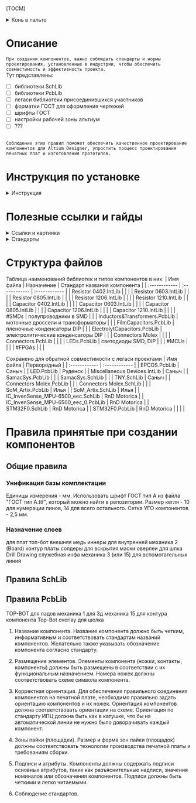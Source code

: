 [TOCM]
<details>
<summary>Конь в пальто</summary>


![Конь](https://github.com/KanstantsinYankun/AltiumHorseLibrary/assets/92923749/7db3f4b7-61cd-48c1-9d28-b666c0c99069) 

</details>



# Описание

 `При создании компонентов, важно соблюдать стандарты и нормы проектирования, установленные в индустрии, чтобы обеспечить совместимость и эффективность проекта. `
<br> Тут представлены:
- [ ] библиотеки SchLib
- [ ] библиотеки PcbLib
- [ ] легаси библиотеки присоединившихся участников
- [ ] форматки ГОСТ для оформления чертежей
- [ ] шрифты ГОСТ
- [ ] настройки рабочей зоны альтиум
- [ ] ???

<br> `Соблюдение этих правил поможет обеспечить качественное проектирование компонентов для Altium Designer, упростить процесс проектирования печатных плат и изготовления прототипов.`

# Инструкция по установке
<details>
<summary>Инструкция</summary>
.TTF files - Russian GOST fonts, copy to "C:\Windows\Fonts" directory

## Как пользоваться библиотекой
### В случае, если у вас нет гит-клиента:
* Скачать архив с файлами библиотеки, нажав кнопку "Clone or download", расположенную справа над списком файлов репозитория, и выбрав пункт "Download ZIP".
* Разархивировать скачанные файлы в папку, путь к которой не содержит национальных символов и пробелов.
* Запустить Altium Designer.
* Открыть панель Libraries, нажать кнопку "Libraries...", выбрать вкладку "Installed".
* Нажать на кнопку "Install...", из выпадающего списка выбрать "Install from file...".
* В окне поиска из выпадающего списка выбрать расширение файла "*.DBLIB".
* В корневой папке библиотеки найти и выбрать файл "GOST.DbLib".
* Нажать "Открыть" или "Open".
* Нажать "Close".
* Пользоваться : )
  
### В случае, если у вас есть гит-клиент:
* Нажать кнопку "Clone or download", скопировать появившуюся ссылку на репозиторий для гит-клиента.
* Клонировать репозиторий через гит-клиент на локальную машину.
* Установить библиотеку, повторив пункты 3 -- 10 из предыдущего списка.

</details>

# Полезные ссылки и гайды
<details>
<summary>Ссылки и картинки</summary>

Альтиумовский обзор создания библиотечных компонентов
https://www.altium.com/ru/documentation/altium-designer/creating-file-based-library-components?version=18.1

Альтиумовский гайд куда тыкать что бы создать посадочную площадку компонента
https://www.altium.com/ru/documentation/altium-designer/creating-pcb-footprint?version=19.1

Полезный FAQ iXBT
https://forum.ixbt.com/topic.cgi?id=48:5410

</details>

<details>
<summary>Стандарты</summary>

![image](https://github.com/KanstantsinYankun/AltiumHorseLibrary/assets/92923749/4f0f0d9e-3849-4107-a094-e1735057dc20)

![image](https://github.com/KanstantsinYankun/AltiumHorseLibrary/assets/92923749/8e7aa3c9-5904-414e-b00f-a9d692dc94f5)



</details>

# Структура файлов

Таблица наименований библиотек и типов компонентов в них.
| Имя файла  | Назначение  | Стандарт названия компонента | 
| :------------ | :------------ | :------------ |
| Resistor 0402.IntLib |  |  |
| Resistor 0603.IntLib |  |  |
| Resistor 0805.IntLib |  |  |
| Resistor 1206.IntLib |  |  |
| Resistor 1210.IntLib |  |  |
| Capacitor 0402.IntLib |  |  |
| Capacitor 0603.IntLib |  |  |
| Capacitor 0805.IntLib |  |  |
| Capacitor 1206.IntLib |  |  |
| Capacitor 1210.IntLib |  |  |
| #SMDs                              | полупроводники в SMD |  |
| Inductors&Transformers.PcbLib      | моточные дроссели и трансформаторы |  |
| FilmCapacitors.PcbLib              | пленочные конденсаторы DIP |  |
| ElectrolytCapacitors.PcbLib        | электролитические конденсаторы DIP |  |
| Connectors Molex                   |  |  |
| Connectors.PcbLib                  |  |  |
| LEDs.PcbLib                        | светодиоды SMD, DIP |  |
| #MCUs                              |  |  |
| #FPGAs                             |  |  |


Сохранено для обратной совместимости с легаси проектами
| Имя файла  | Первородный  |
| :------------ | :------------ |
| EPCOS.PcbLib                       | Саныч |
| LED.PcbLib                         | Руденск |
| Miscellaneous Devices.IntLib       | Саныч |
| SamacSys.PcbLib                    |  |
| SamacSys.SchLib                    |  |
| TNY.SchLib                         | Саныч |
| Connectors Molex.PcbLib            |  |
| Connectors Molex.SchLib            |  |
| SoM_Artix.PcbLib                   | Илья |
| SoM_Artix.SchLib                   | Илья |
| IC_InvenSense_MPU-6500_eec.SchLib | RnD Motorica |
| IC_InvenSense_MPU-6500_eec_0.PcbLib | RnD Motorica |
| STM32F0.SchLib | RnD Motorica |
| STM32F0.PcbLib | RnD Motorica |
|  |  |


# Правила принятые при создании компонентов
## Общие правила 
### Унификация базы комплектации
Единицы измерения - мм.
Использовать шрифт ГОСТ тип А из файла "ГОСТ тип А.ttf", который можно найти в репозитории.
Размер кегля - 10 для нумерации пинов, 14 для всего остального.
Сетка УГО компонентов - 2,5 мм.


### Назначение слоев
для плат 
топ-бот внешняя медь
иннеры для внутренней
механика 2 (Board) контур платы
солдеры для вскрытия маски
оверлеи для шлка
Drill Drawing служебная инфа
механика 3 (или 15) для вспомогательных линий

## Правила SchLib


## Правила PcbLib
TOP-BOT для падов
механика 1 для 3д
механика 15 для контура компонента
Top-Bot overlay для шелка

1. Название компонента. Название компонента должно быть четким, информативным и соответствовать стандартам названий компонентов. Желательно также указывать обозначение компонента согласно стандарту.

2. Размещение элементов. Элементы компонента (ножки, контакты, компоненты) должны быть размещены в соответствии с их функциональным назначением. Номера ножек должны соответствовать схеме символа компонента.

3. Корректная ориентация. Для обеспечения правильного соединения компонентов на печатной плате, необходимо правильно задать ориентацию компонентов и их ножек. Ориентация компонентов должна соответствовать ориентации на схеме.
Ориентация по стандарту ИПЦ должна быть как в катушке, что бы на автоматической линии не нужно было доворачивать каждый компонент.

5. Зоны пайки (площадки). Размер и форма зон пайки (площадок) должны соответствовать технологии производства печатной платы и требованиям сборки.


7. Подписи и атрибуты. Компоненты должны содержать подписи основных атрибутов, таких как разъяснительные надписи, значения номиналов или обозначения компонентов. Подписи должны быть четкими и легко читаемыми.

8. Соблюдение стандартов.

